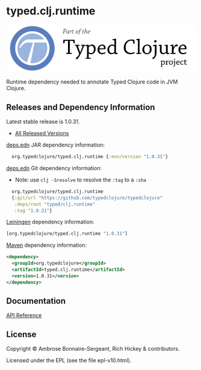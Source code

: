 <!-- DO NOT EDIT! Instead, edit `dev/resources/root-templates/typed/clj.runtime/README.md` and run `./script/regen-selmer.sh` -->
# typed.clj.runtime

<a href='https://typedclojure.org'><img src='images/part-of-typed-clojure-project.png'></a>

Runtime dependency needed to annotate Typed Clojure code in JVM Clojure.

## Releases and Dependency Information

Latest stable release is 1.0.31.

* [All Released Versions](https://clojars.org/org.typedclojure/typed.clj.runtime)

[deps.edn](https://clojure.org/reference/deps_and_cli) JAR dependency information:

```clj
  org.typedclojure/typed.clj.runtime {:mvn/version "1.0.31"}
 ```

[deps.edn](https://clojure.org/reference/deps_and_cli) Git dependency information:

- Note: use `clj -Sresolve` to resolve the `:tag` to a `:sha`

```clj
  org.typedclojure/typed.clj.runtime
  {:git/url "https://github.com/typedclojure/typedclojure"
   :deps/root "typed/clj.runtime"
   :tag "1.0.31"}
```

[Leiningen](https://github.com/technomancy/leiningen) dependency information:

```clojure
[org.typedclojure/typed.clj.runtime "1.0.31"]
```

[Maven](https://maven.apache.org/) dependency information:

```XML
<dependency>
  <groupId>org.typedclojure</groupId>
  <artifactId>typed.clj.runtime</artifactId>
  <version>1.0.31</version>
</dependency>
```

## Documentation

[API Reference](https://api.typedclojure.org/latest/typed.clj.runtime/index.html)

## License

Copyright © Ambrose Bonnaire-Sergeant, Rich Hickey & contributors.

Licensed under the EPL (see the file epl-v10.html).
